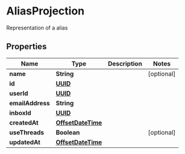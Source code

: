 

# AliasProjection

Representation of a alias
## Properties

Name | Type | Description | Notes
------------ | ------------- | ------------- | -------------
**name** | **String** |  |  [optional]
**id** | [**UUID**](UUID) |  | 
**userId** | [**UUID**](UUID) |  | 
**emailAddress** | **String** |  | 
**inboxId** | [**UUID**](UUID) |  | 
**createdAt** | [**OffsetDateTime**](OffsetDateTime) |  | 
**useThreads** | **Boolean** |  |  [optional]
**updatedAt** | [**OffsetDateTime**](OffsetDateTime) |  | 



